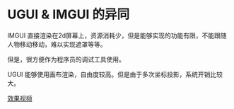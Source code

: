# UGUI & IMGUI 的异同

IMGUI 直接渲染在2d屏幕上，资源消耗少，但是能够实现的功能有限，不能跟随人物移动移动，难以实现遮罩等等。

但是，很方便作为程序员的调试工具使用。

UGUI 能够使用画布渲染，自由度较高。但是由于多次坐标投影，系统开销比较大。

[效果视频](http://ovi1rdu1p.bkt.clouddn.com/out8.mp4)
